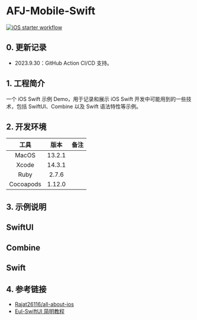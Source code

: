 # AFJ-Mobile-Swift

[![iOS starter workflow](https://github.com/yujiuqie/AFJ-Mobile-Swift/actions/workflows/ios.yml/badge.svg)](https://github.com/yujiuqie/AFJ-Mobile-Swift/actions/workflows/ios.yml)

## 0. 更新记录

* 2023.9.30：GitHub Action CI/CD 支持。

## 1. 工程简介

一个 iOS Swift 示例 Demo，用于记录和展示 iOS Swift 开发中可能用到的一些技术，包括 SwiftUI、Combine 以及 Swift 语法特性等示例。

## 2. 开发环境

|工具|版本|备注|
|:----:|:----:|:----:|
|MacOS|13.2.1||
|Xcode|14.3.1||
|Ruby|2.7.6||
|Cocoapods|1.12.0||

## 3. 示例说明

## SwiftUI

## Combine

## Swift

## 4. 参考链接

* [Rajat26116/all-about-ios](https://github.com/Rajat26116/all-about-ios/tree/main)
* [Eul-SwiftUI 简明教程](https://apps.apple.com/hk/app/eul-swiftui-concurrency-简明教程/id1541991958)
